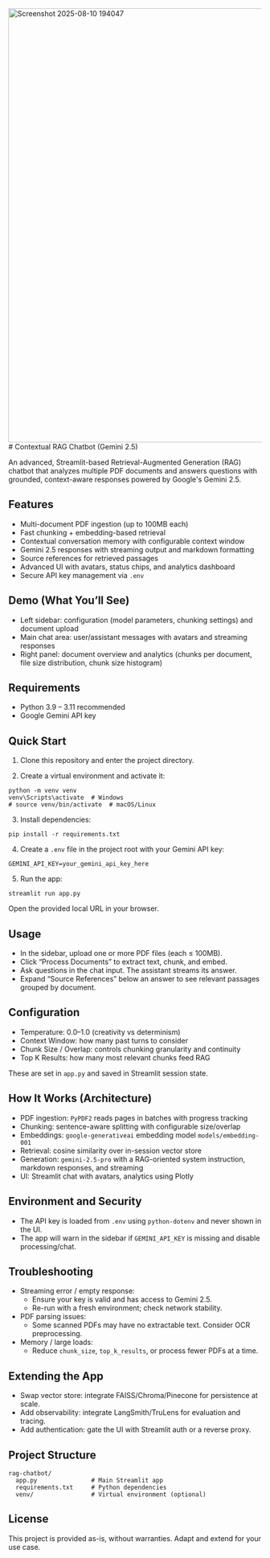 <img width="1905" height="864" alt="Screenshot 2025-08-10 194047" src="https://github.com/user-attachments/assets/460b2200-6568-4c1c-80d8-75ce8059a212" />
# Contextual RAG Chatbot (Gemini 2.5)

An advanced, Streamlit-based Retrieval-Augmented Generation (RAG) chatbot that analyzes multiple PDF documents and answers questions with grounded, context-aware responses powered by Google's Gemini 2.5.

## Features

- Multi-document PDF ingestion (up to 100MB each)
- Fast chunking + embedding-based retrieval
- Contextual conversation memory with configurable context window
- Gemini 2.5 responses with streaming output and markdown formatting
- Source references for retrieved passages
- Advanced UI with avatars, status chips, and analytics dashboard
- Secure API key management via `.env`

## Demo (What You’ll See)

- Left sidebar: configuration (model parameters, chunking settings) and document upload
- Main chat area: user/assistant messages with avatars and streaming responses
- Right panel: document overview and analytics (chunks per document, file size distribution, chunk size histogram)

## Requirements

- Python 3.9 – 3.11 recommended
- Google Gemini API key

## Quick Start

1) Clone this repository and enter the project directory.

2) Create a virtual environment and activate it:
```
python -m venv venv
venv\Scripts\activate  # Windows
# source venv/bin/activate  # macOS/Linux
```

3) Install dependencies:
```
pip install -r requirements.txt
```

4) Create a `.env` file in the project root with your Gemini API key:
```
GEMINI_API_KEY=your_gemini_api_key_here
```

5) Run the app:
```
streamlit run app.py
```

Open the provided local URL in your browser.

## Usage

- In the sidebar, upload one or more PDF files (each ≤ 100MB).
- Click “Process Documents” to extract text, chunk, and embed.
- Ask questions in the chat input. The assistant streams its answer.
- Expand “Source References” below an answer to see relevant passages grouped by document.

## Configuration

- Temperature: 0.0–1.0 (creativity vs determinism)
- Context Window: how many past turns to consider
- Chunk Size / Overlap: controls chunking granularity and continuity
- Top K Results: how many most relevant chunks feed RAG

These are set in `app.py` and saved in Streamlit session state.

## How It Works (Architecture)

- PDF ingestion: `PyPDF2` reads pages in batches with progress tracking
- Chunking: sentence-aware splitting with configurable size/overlap
- Embeddings: `google-generativeai` embedding model `models/embedding-001`
- Retrieval: cosine similarity over in-session vector store
- Generation: `gemini-2.5-pro` with a RAG-oriented system instruction, markdown responses, and streaming
- UI: Streamlit chat with avatars, analytics using Plotly

## Environment and Security

- The API key is loaded from `.env` using `python-dotenv` and never shown in the UI.
- The app will warn in the sidebar if `GEMINI_API_KEY` is missing and disable processing/chat.

## Troubleshooting

- Streaming error / empty response:
  - Ensure your key is valid and has access to Gemini 2.5.
  - Re-run with a fresh environment; check network stability.
- PDF parsing issues:
  - Some scanned PDFs may have no extractable text. Consider OCR preprocessing.
- Memory / large loads:
  - Reduce `chunk_size`, `top_k_results`, or process fewer PDFs at a time.

## Extending the App

- Swap vector store: integrate FAISS/Chroma/Pinecone for persistence at scale.
- Add observability: integrate LangSmith/TruLens for evaluation and tracing.
- Add authentication: gate the UI with Streamlit auth or a reverse proxy.

## Project Structure

```
rag-chatbot/
  app.py               # Main Streamlit app
  requirements.txt     # Python dependencies
  venv/                # Virtual environment (optional)
```

## License

This project is provided as-is, without warranties. Adapt and extend for your use case.

